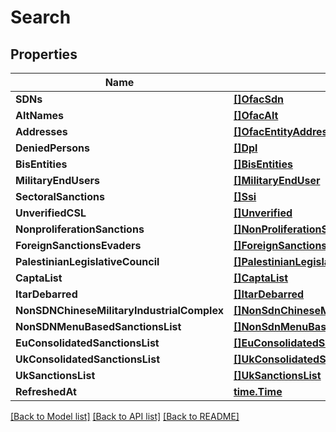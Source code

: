 # Search

## Properties

Name | Type | Description | Notes
------------ | ------------- | ------------- | -------------
**SDNs** | [**[]OfacSdn**](OfacSDN.md) |  | [optional] 
**AltNames** | [**[]OfacAlt**](OfacAlt.md) |  | [optional] 
**Addresses** | [**[]OfacEntityAddress**](OfacEntityAddress.md) |  | [optional] 
**DeniedPersons** | [**[]Dpl**](DPL.md) |  | [optional] 
**BisEntities** | [**[]BisEntities**](BISEntities.md) |  | [optional] 
**MilitaryEndUsers** | [**[]MilitaryEndUser**](MilitaryEndUser.md) |  | [optional] 
**SectoralSanctions** | [**[]Ssi**](SSI.md) |  | [optional] 
**UnverifiedCSL** | [**[]Unverified**](Unverified.md) |  | [optional] 
**NonproliferationSanctions** | [**[]NonProliferationSanction**](NonProliferationSanction.md) |  | [optional] 
**ForeignSanctionsEvaders** | [**[]ForeignSanctionsEvader**](ForeignSanctionsEvader.md) |  | [optional] 
**PalestinianLegislativeCouncil** | [**[]PalestinianLegislativeCouncil**](PalestinianLegislativeCouncil.md) |  | [optional] 
**CaptaList** | [**[]CaptaList**](CAPTAList.md) |  | [optional] 
**ItarDebarred** | [**[]ItarDebarred**](ITARDebarred.md) |  | [optional] 
**NonSDNChineseMilitaryIndustrialComplex** | [**[]NonSdnChineseMilitaryIndustrialComplex**](NonSDNChineseMilitaryIndustrialComplex.md) |  | [optional] 
**NonSDNMenuBasedSanctionsList** | [**[]NonSdnMenuBasedSanctionsList**](NonSDNMenuBasedSanctionsList.md) |  | [optional] 
**EuConsolidatedSanctionsList** | [**[]EuConsolidatedSanctionsList**](EUConsolidatedSanctionsList.md) |  | [optional] 
**UkConsolidatedSanctionsList** | [**[]UkConsolidatedSanctionsList**](UKConsolidatedSanctionsList.md) |  | [optional] 
**UkSanctionsList** | [**[]UkSanctionsList**](UKSanctionsList.md) |  | [optional] 
**RefreshedAt** | [**time.Time**](time.Time.md) |  | [optional] 

[[Back to Model list]](../README.md#documentation-for-models) [[Back to API list]](../README.md#documentation-for-api-endpoints) [[Back to README]](../README.md)


